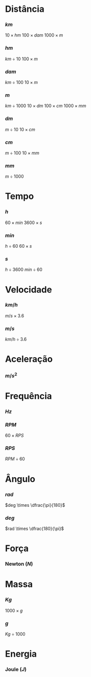 # Distância 
### $km$
$10 \times hm$
$100\times dam$
$1000 \times m$

### $hm$
$km \div 10$
$100 \times m$

### $dam$
$km \div 100$
$10 \times m$

### $m$
$km \div 1000$
$10 \times dm$
$100 \times cm$
$1000 \times mm$

### $dm$
$m \div 10$
$10 \times cm$

### $cm$
$m \div 100$
$10 \times mm$

### $mm$
$m \div 1000$

# Tempo
### $h$
$60 \times min$
$3600 \times s$

### $min$
$h \div 60$
$60 \times s$

### $s$
$h \div 3600$
$min \div 60$

# Velocidade
### $km/h$
$m/s \times 3.6$

### $m/s$
$km/h \div 3.6$

# Aceleração
### $m/s^2$

# Frequência
### $Hz$

### $RPM$
$60 \times RPS$

### $RPS$
$RPM \div 60$

# Ângulo
### $rad$
$deg \times \dfrac{\pi}{180}$
### $deg$
$rad \times \dfrac{180}{\pi}$

# Força
### Newton ($N$)

# Massa
### $Kg$
$1000 \times g$

### $g$
$Kg \div 1000$

# Energia
### Joule ($J$)